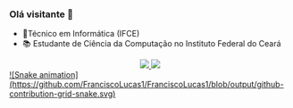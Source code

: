 ### Olá visitante 👋

- 🤖Técnico em Informática (IFCE)
- 📚 Estudante de Ciência da Computação no Instituto Federal do Ceará


<div align="center">
 <a href="https://github.com/FranciscoLucas1">
  <img height="180em" src="https://github-readme-stats.vercel.app/api?username=FranciscoLucas1&show_icons=true&theme=great-gatsby&include_all_commits=true&count_private=true"/>
  <img height="180em" src="https://github-readme-stats.vercel.app/api/top-langs/?username=FranciscoLucas1&layout=compact&langs_count=7&theme=great-gatsby"/>
</div>

<div>
 ![Snake animation](https://github.com/FranciscoLucas1/FranciscoLucas1/blob/output/github-contribution-grid-snake.svg)
</div>
